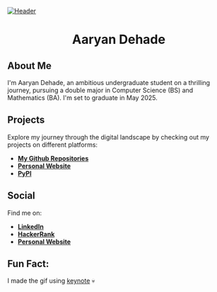 [![Header](https://github.com/dehadeaaryan/dehadeaaryan/blob/main/profile.gif)](https://www.aaryandehade.me/)
<h1 align="center">Aaryan Dehade</h1>

## About Me
I'm Aaryan Dehade, an ambitious undergraduate student on a thrilling journey, pursuing a double major in Computer Science (BS) and Mathematics (BA). I'm set to graduate in May 2025.

## Projects
Explore my journey through the digital landscape by checking out my projects on different platforms:
- **[My Github Repositories](https://github.com/dehadeaaryan?tab=repositories)**
- **[Personal Website](https://www.aaryandehade.me/new#projects)**
- **[PyPI](https://pypi.org/user/dehadeaaryan/)**

## Social
Find me on:
- **[LinkedIn](https://www.linkedin.com/in/aaryandehade/)**
- **[HackerRank](https://www.hackerrank.com/profile/dehadeaaryan)**
- **[Personal Website](https://blog.aaryandehade.me/)**

## Fun Fact: 
I made the gif using [keynote](https://www.apple.com/keynote/) :skull:
